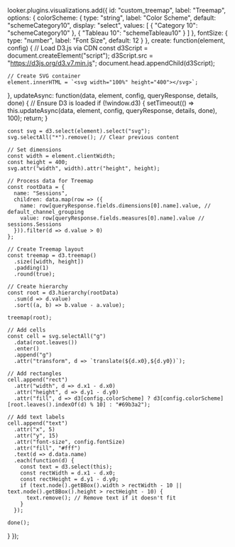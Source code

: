 looker.plugins.visualizations.add({
  id: "custom_treemap",
  label: "Treemap",
  options: {
    colorScheme: {
      type: "string",
      label: "Color Scheme",
      default: "schemeCategory10",
      display: "select",
      values: [
        { "Category 10": "schemeCategory10" },
        { "Tableau 10": "schemeTableau10" }
      ]
    },
    fontSize: {
      type: "number",
      label: "Font Size",
      default: 12
    }
  },
  create: function(element, config) {
    // Load D3.js via CDN
    const d3Script = document.createElement("script");
    d3Script.src = "https://d3js.org/d3.v7.min.js";
    document.head.appendChild(d3Script);

    // Create SVG container
    element.innerHTML = `<svg width="100%" height="400"></svg>`;
  },
  updateAsync: function(data, element, config, queryResponse, details, done) {
    // Ensure D3 is loaded
    if (!window.d3) {
      setTimeout(() => this.updateAsync(data, element, config, queryResponse, details, done), 100);
      return;
    }

    const svg = d3.select(element).select("svg");
    svg.selectAll("*").remove(); // Clear previous content

    // Set dimensions
    const width = element.clientWidth;
    const height = 400;
    svg.attr("width", width).attr("height", height);

    // Process data for Treemap
    const rootData = {
      name: "Sessions",
      children: data.map(row => ({
        name: row[queryResponse.fields.dimensions[0].name].value, // default_channel_grouping
        value: row[queryResponse.fields.measures[0].name].value // sessions.Sessions
      })).filter(d => d.value > 0)
    };

    // Create Treemap layout
    const treemap = d3.treemap()
      .size([width, height])
      .padding(1)
      .round(true);

    // Create hierarchy
    const root = d3.hierarchy(rootData)
      .sum(d => d.value)
      .sort((a, b) => b.value - a.value);

    treemap(root);

    // Add cells
    const cell = svg.selectAll("g")
      .data(root.leaves())
      .enter()
      .append("g")
      .attr("transform", d => `translate(${d.x0},${d.y0})`);

    // Add rectangles
    cell.append("rect")
      .attr("width", d => d.x1 - d.x0)
      .attr("height", d => d.y1 - d.y0)
      .attr("fill", d => d3[config.colorScheme] ? d3[config.colorScheme][root.leaves().indexOf(d) % 10] : "#69b3a2");

    // Add text labels
    cell.append("text")
      .attr("x", 5)
      .attr("y", 15)
      .attr("font-size", config.fontSize)
      .attr("fill", "#fff")
      .text(d => d.data.name)
      .each(function(d) {
        const text = d3.select(this);
        const rectWidth = d.x1 - d.x0;
        const rectHeight = d.y1 - d.y0;
        if (text.node().getBBox().width > rectWidth - 10 || text.node().getBBox().height > rectHeight - 10) {
          text.remove(); // Remove text if it doesn't fit
        }
      });

    done();
  }
});
